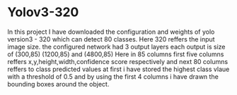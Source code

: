 # Yolov3-320
In this project I have downloaded the configuration and weights of yolo version3 - 320  which can detect 80 classes.
Here 320 reffers the input image size. the configured network had 3 output layers
each output is size of (300,85) (1200,85) and (4800,85)
Here in 85 columns first five columns reffers x,y,height,width,confidence score respectively
and next 80 columns reffers to class predicted values
at first i have stored the highest class vlaue with a threshold of 0.5 and by using the first 4 columns i have drawn the bounding boxes around the object.
